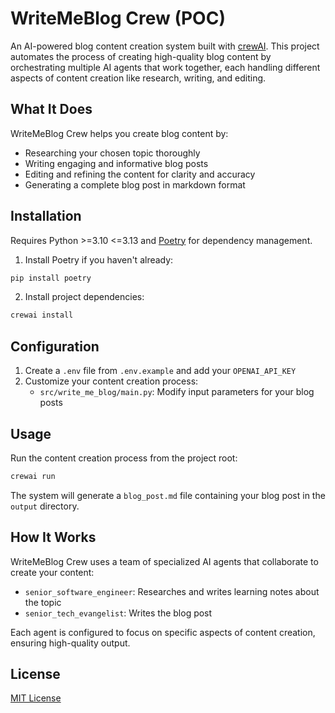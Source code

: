 # WriteMeBlog Crew (POC)

An AI-powered blog content creation system built with [crewAI](https://crewai.com). This project automates the process of creating high-quality blog content by orchestrating multiple AI agents that work together, each handling different aspects of content creation like research, writing, and editing.

## What It Does

WriteMeBlog Crew helps you create blog content by:
- Researching your chosen topic thoroughly
- Writing engaging and informative blog posts
- Editing and refining the content for clarity and accuracy
- Generating a complete blog post in markdown format

## Installation

Requires Python >=3.10 <=3.13 and [Poetry](https://python-poetry.org/) for dependency management.

1. Install Poetry if you haven't already:
```bash
pip install poetry
```

2. Install project dependencies:
```bash
crewai install
```

## Configuration

1. Create a `.env` file from `.env.example` and add your `OPENAI_API_KEY`
2. Customize your content creation process:
   - `src/write_me_blog/main.py`: Modify input parameters for your blog posts

## Usage

Run the content creation process from the project root:

```bash
crewai run
```

The system will generate a `blog_post.md` file containing your blog post in the `output` directory.

## How It Works

WriteMeBlog Crew uses a team of specialized AI agents that collaborate to create your content:
- `senior_software_engineer`: Researches and writes learning notes about the topic
- `senior_tech_evangelist`: Writes the blog post

Each agent is configured to focus on specific aspects of content creation, ensuring high-quality output.

## License

[MIT License](LICENSE)
